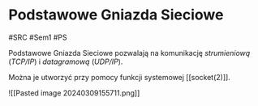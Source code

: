 # Podstawowe Gniazda Sieciowe
#SRC #Sem1 #PS 

Podstawowe Gniazda Sieciowe pozwalają na komunikację _strumieniową_ (_TCP/IP_) i _datagramową_ 
(_UDP/IP_).

Można je utworzyć przy pomocy funkcji systemowej [[socket(2)]].

![[Pasted image 20240309155711.png]]